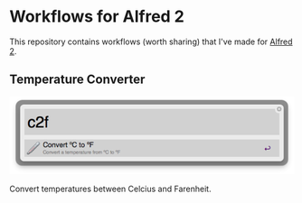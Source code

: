 # Workflows for Alfred 2
This repository contains workflows (worth sharing) that I've made for [Alfred 2][alf].

## Temperature Converter

![Temperature Converter workflow](temperature-converter/screenshots/temperature-converter.png)

Convert temperatures between Celcius and Farenheit.

[alf]: http://alfredapp.com
